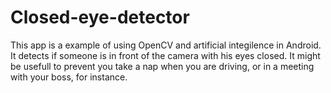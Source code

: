 # Closed-eye-detector

This app is a example of using OpenCV and artificial integilence in Android.
It detects if someone is in front of the camera with his eyes closed.
It might be usefull to prevent you take a nap when you are driving, or in a meeting with your boss, for instance.
